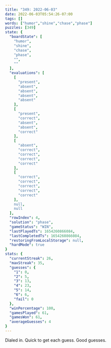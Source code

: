 ```yaml
---
title: "349: 2022-06-03"
date: 2022-06-03T05:54:26-07:00
tags: []
words: ["humor","shine","chase","phase"]
puzzles: [349]
state: {
  "boardState": [
    "humor",
    "shine",
    "chase",
    "phase",
    "",
    ""
  ],
  "evaluations": [
    [
      "present",
      "absent",
      "absent",
      "absent",
      "absent"
    ],
    [
      "present",
      "correct",
      "absent",
      "absent",
      "correct"
    ],
    [
      "absent",
      "correct",
      "correct",
      "correct",
      "correct"
    ],
    [
      "correct",
      "correct",
      "correct",
      "correct",
      "correct"
    ],
    null,
    null
  ],
  "rowIndex": 4,
  "solution": "phase",
  "gameStatus": "WIN",
  "lastPlayedTs": 1654260866084,
  "lastCompletedTs": 1654260866084,
  "restoringFromLocalStorage": null,
  "hardMode": true
}
stats: {
  "currentStreak": 26,
  "maxStreak": 35,
  "guesses": {
    "1": 0,
    "2": 5,
    "3": 13,
    "4": 23,
    "5": 14,
    "6": 6,
    "fail": 0
  },
  "winPercentage": 100,
  "gamesPlayed": 61,
  "gamesWon": 61,
  "averageGuesses": 4
}
---
```


<!-- more -->
Dialed in. Quick to get each guess. Good guesses.

